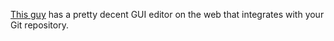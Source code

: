 [This guy](https://nickcoutsos.github.io/keymap-editor/) has a pretty decent GUI editor on the web that integrates with your Git repository.
